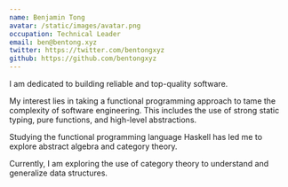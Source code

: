 ```yaml
---
name: Benjamin Tong
avatar: /static/images/avatar.png
occupation: Technical Leader
email: ben@bentong.xyz
twitter: https://twitter.com/bentongxyz
github: https://github.com/bentongxyz
---
```


I am dedicated to building reliable and top-quality software.

My interest lies in taking a functional programming approach to tame the complexity of software engineering. This includes the use of strong static typing, pure functions, and high-level abstractions.

Studying the functional programming language Haskell has led me to explore abstract algebra and category theory.

Currently, I am exploring the use of category theory to understand and generalize data structures.
